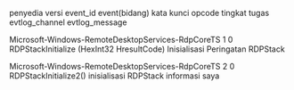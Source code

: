 penyedia 	versi event_id 	event(bidang) kata kunci opcode tingkat tugas evtlog_channel evtlog_message							

Microsoft-Windows-RemoteDesktopServices-RdpCoreTS 	1 	0 	RDPStackInitialize (HexInt32 HresultCode) 	Inisialisasi 		Peringatan RDPStack			

Microsoft-Windows-RemoteDesktopServices-RdpCoreTS	2	0	RDPStackInitialize2()	inisialisasi		RDPStack	informasi	saya
